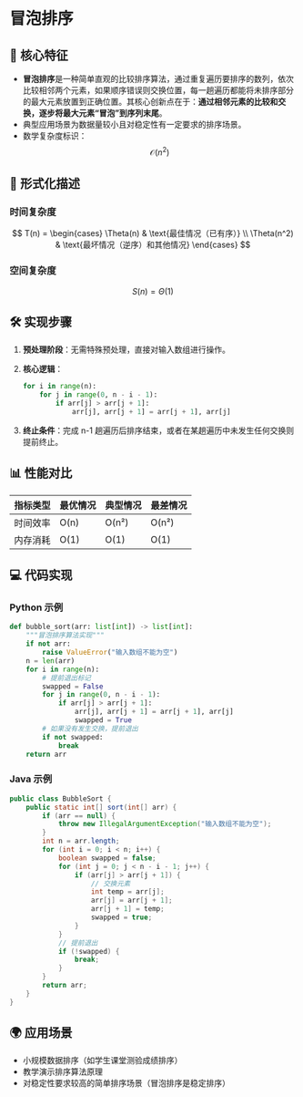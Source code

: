 
# 冒泡排序

## 🌟 核心特征

- **冒泡排序**是一种简单直观的比较排序算法，通过重复遍历要排序的数列，依次比较相邻两个元素，如果顺序错误则交换位置，每一趟遍历都能将未排序部分的最大元素放置到正确位置。其核心创新点在于：**通过相邻元素的比较和交换，逐步将最大元素“冒泡”到序列末尾**。
- 典型应用场景为数据量较小且对稳定性有一定要求的排序场景。
- 数学复杂度标识：$$ \mathcal{O}(n^2) $$

## 🧮 形式化描述

### 时间复杂度

$$
T(n) = \begin{cases}
    \Theta(n) & \text{最佳情况（已有序）} \\
    \Theta(n^2) & \text{最坏情况（逆序）和其他情况}
\end{cases}
$$

### 空间复杂度

$$ S(n) = \Theta(1) $$

## 🛠 实现步骤

1. **预处理阶段**：无需特殊预处理，直接对输入数组进行操作。
2. **核心逻辑**：

    ```python
    for i in range(n):
        for j in range(0, n - i - 1):
            if arr[j] > arr[j + 1]:
                arr[j], arr[j + 1] = arr[j + 1], arr[j]
    ```

3. **终止条件**：完成 n-1 趟遍历后排序结束，或者在某趟遍历中未发生任何交换则提前终止。

## 📊 性能对比

| 指标类型 | 最优情况 | 典型情况 | 最差情况 |
| -------- | -------- | -------- | -------- |
| 时间效率 | O(n)     | O(n²)    | O(n²)    |
| 内存消耗 | O(1)     | O(1)     | O(1)     |

## 💻 代码实现

### Python 示例

```python
def bubble_sort(arr: list[int]) -> list[int]:
    """冒泡排序算法实现"""
    if not arr:
        raise ValueError("输入数组不能为空")
    n = len(arr)
    for i in range(n):
        # 提前退出标记
        swapped = False
        for j in range(0, n - i - 1):
            if arr[j] > arr[j + 1]:
                arr[j], arr[j + 1] = arr[j + 1], arr[j]
                swapped = True
        # 如果没有发生交换，提前退出
        if not swapped:
            break
    return arr
```

### Java 示例

```java
public class BubbleSort {
    public static int[] sort(int[] arr) {
        if (arr == null) {
            throw new IllegalArgumentException("输入数组不能为空");
        }
        int n = arr.length;
        for (int i = 0; i < n; i++) {
            boolean swapped = false;
            for (int j = 0; j < n - i - 1; j++) {
                if (arr[j] > arr[j + 1]) {
                    // 交换元素
                    int temp = arr[j];
                    arr[j] = arr[j + 1];
                    arr[j + 1] = temp;
                    swapped = true;
                }
            }
            // 提前退出
            if (!swapped) {
                break;
            }
        }
        return arr;
    }
}
```

## 🌍 应用场景

- 小规模数据排序（如学生课堂测验成绩排序）
- 教学演示排序算法原理
- 对稳定性要求较高的简单排序场景（冒泡排序是稳定排序）
